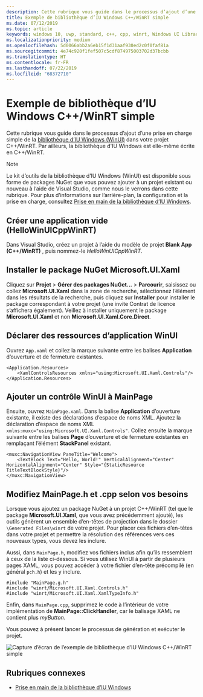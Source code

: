 ```yaml
---
description: Cette rubrique vous guide dans le processus d’ajout d’une prise en charge simple de WinUI dans un projet C++/WinRT.
title: Exemple de bibliothèque d’IU Windows C++/WinRT simple
ms.date: 07/12/2019
ms.topic: article
keywords: windows 10, uwp, standard, c++, cpp, winrt, Windows UI Library, WinUI
ms.localizationpriority: medium
ms.openlocfilehash: 5d0066abb2a6eb15f1d31aaf930ed2c0f0faf81a
ms.sourcegitcommit: 4e74c920f1fef507c5cdf874975003702d37bcbb
ms.translationtype: HT
ms.contentlocale: fr-FR
ms.lasthandoff: 07/22/2019
ms.locfileid: "68372710"
---
```

# <a name="a-simple-cwinrt-windows-ui-library-example"></a>Exemple de bibliothèque d’IU Windows C++/WinRT simple

Cette rubrique vous guide dans le processus d’ajout d’une prise en charge simple de la [bibliothèque d’IU Windows (WinUI)](https://github.com/Microsoft/microsoft-ui-xaml) dans votre projet C++/WinRT. Par ailleurs, la bibliothèque d'IU Windows est elle-même écrite en C++/WinRT.

> [!NOTE]
> Le kit d’outils de la bibliothèque d’IU Windows (WinUI) est disponible sous forme de packages NuGet que vous pouvez ajouter à un projet existant ou nouveau à l’aide de Visual Studio, comme nous le verrons dans cette rubrique. Pour plus d’informations sur l’arrière-plan, la configuration et la prise en charge, consultez [Prise en main de la bibliothèque d’IU Windows](/uwp/toolkits/winui/getting-started).

## <a name="create-a-blank-app-hellowinuicppwinrt"></a>Créer une application vide (HelloWinUICppWinRT)

Dans Visual Studio, créez un projet à l’aide du modèle de projet **Blank App (C++/WinRT)** , puis nommez-le *HelloWinUICppWinRT*.

## <a name="install-the-microsoftuixaml-nuget-package"></a>Installer le package NuGet Microsoft.UI.Xaml

Cliquez sur **Projet** \> **Gérer des packages NuGet...** \> **Parcourir**, saisissez ou collez **Microsoft.UI.Xaml** dans la zone de recherche, sélectionnez l’élément dans les résultats de la recherche, puis cliquez sur **Installer** pour installer le package correspondant à votre projet (une invite Contrat de licence s’affichera également). Veillez à installer uniquement le package **Microsoft.UI.Xaml** et non **Microsoft.UI.Xaml.Core.Direct**.

## <a name="declare-winui-application-resources"></a>Déclarer des ressources d’application WinUI

Ouvrez `App.xaml` et collez la marque suivante entre les balises **Application** d’ouverture et de fermeture existantes.

```xaml
<Application.Resources>
    <XamlControlsResources xmlns="using:Microsoft.UI.Xaml.Controls"/>
</Application.Resources>
```

## <a name="add-a-winui-control-to-mainpage"></a>Ajouter un contrôle WinUI à MainPage

Ensuite, ouvrez `MainPage.xaml`. Dans la balise **Application** d’ouverture existante, il existe des déclarations d’espace de noms XML. Ajoutez la déclaration d’espace de noms XML `xmlns:muxc="using:Microsoft.UI.Xaml.Controls"`. Collez ensuite la marque suivante entre les balises **Page** d’ouverture et de fermeture existantes en remplaçant l’élément **StackPanel** existant.

```xaml
<muxc:NavigationView PaneTitle="Welcome">
    <TextBlock Text="Hello, World!" VerticalAlignment="Center" HorizontalAlignment="Center" Style="{StaticResource TitleTextBlockStyle}"/>
</muxc:NavigationView>
```

## <a name="edit-mainpageh-and-cpp-as-necessary"></a>Modifiez MainPage.h et .cpp selon vos besoins

Lorsque vous ajoutez un package NuGet à un projet C++/WinRT (tel que le package **Microsoft.UI.Xaml**, que vous avez précédemment ajouté), les outils génèrent un ensemble d’en-têtes de projection dans le dossier `\Generated Files\winrt` de votre projet. Pour placer ces fichiers d’en-têtes dans votre projet et permettre la résolution des références vers ces nouveaux types, vous devez les inclure.

Aussi, dans `MainPage.h`, modifiez vos fichiers inclus afin qu’ils ressemblent à ceux de la liste ci-dessous. Si vous utilisez WinUI à partir de plusieurs pages XAML, vous pouvez accéder à votre fichier d’en-tête précompilé (en général `pch.h`) et les y inclure.

```cppwinrt
#include "MainPage.g.h"
#include "winrt/Microsoft.UI.Xaml.Controls.h"
#include "winrt/Microsoft.UI.Xaml.XamlTypeInfo.h"
```

Enfin, dans `MainPage.cpp`, supprimez le code à l’intérieur de votre implémentation de **MainPage::ClickHandler**, car le balisage XAML ne contient plus *myButton*.

Vous pouvez à présent lancer le processus de génération et exécuter le projet.

![Capture d’écran de l’exemple de bibliothèque d’IU Windows C++/WinRT simple](images/winui.png)

## <a name="related-topics"></a>Rubriques connexes
* [Prise en main de la bibliothèque d’IU Windows](/uwp/toolkits/winui/getting-started)